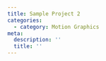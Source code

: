```yaml
---
title: Sample Project 2
categories:
  - category: Motion Graphics
meta:
  description: ''
  title: ''
---
```

